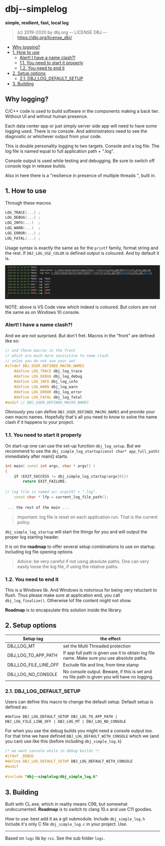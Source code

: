 <h1>dbj--simplelog</h1>

**simple, resilient, fast, local log**

> (c) 2019-2020 by dbj.org   -- LICENSE DBJ -- https://dbj.org/license_dbj/ 

- [Why logging?](#why-logging)
- [1. How to use](#1-how-to-use)
  - [Alert! I have a name clash?!](#alert-i-have-a-name-clash)
  - [1.1. You need to start it properly](#11-you-need-to-start-it-properly)
  - [1.2. You need to end it](#12-you-need-to-end-it)
- [2. Setup options](#2-setup-options)
  - [2.1. DBJ_LOG_DEFAULT_SETUP](#21-dbj_log_default_setup)
- [3. Building](#3-building)

## Why logging?

C/C++ code is used to build software in the components making a back tier. Without UI and without human presence.

Each data center app or just simply server side app will need to have some logging used. There is no console. And administrators need to see the diagnostic or whichever output from your code.

This is double personality logging to two targets. Console and a log file. The log file is named equal to full application path + ".log".

Console output is used while testing and debugging. Be sure to switch off console logs in release builds.

Also in here there is a "resilience in presence of multiple threads ", built in.

## 1. How to use

Through these macros

```cpp
LOG_TRACE(...) ;
LOG_DEBUG(...) ;
LOG_INFO(...)  ;
LOG_WARN(...)  ;
LOG_ERROR(...) ;
LOG_FATAL(...) ;
```

Usage syntax is exactly the same as for the `printf` family, format string and the rest.
If `DBJ_LOG_USE_COLOR` is defined output is coloured. And by default it is.

![coloured view in vs code](doc/in_vs_code.jpg)

NOTE: above is VS Code view which indeed is coloured. But colors are not the same as on Windows 10 console.

### Alert! I have a name clash?!

And we are not surprised. But don't fret. Macros in the "front" are defined like so:

```cpp
// and these macros in the front
// which are much more senisitive to name clash
// unles you do not use your set
#ifndef DBJ_USER_DEFINED_MACRO_NAMES
	#define LOG_TRACE dbj_log_trace
	#define LOG_DEBUG dbj_log_debug
	#define LOG_INFO dbj_log_info
	#define LOG_WARN dbj_log_warn
	#define LOG_ERROR dbj_log_error
	#define LOG_FATAL dbj_log_fatal
#endif // DBJ_USER_DEFINED_MACRO_NAMES
```
Obviously you can define `DBJ_USER_DEFINED_MACRO_NAMES` and provide your own macro names. Hopefully that's all you need to know to solve the name clash if it happens to your project.

### 1.1. You need to start it properly

On start-up one can use the set-up function `dbj_log_setup`. But we recommend to use the `dbj_simple_log_startup(const char* app_full_path)` 
immediately after main() starts.

```cpp
int main( const int argc, char * argv[] )
{
    if (EXIT_SUCCESS != dbj_simple_log_startup(argv[0]))
        return EXIT_FAILURE;

// log file is named as: argv[0] + ".log".
    const char * lfp = current_log_file_path();

 ... the rest of the main ...

```
> Important: log file is reset on each application run. That is the current policy.

`dbj_simple_log_startup` will start the things for you and will output the proper log starting header.

It is on the **roadmap** to offer several setup combinations to use on startup. Including log file opening options

> Advice: be very careful if not using absolute paths. One can very easily loose the log file, if using the relative paths.

### 1.2. You need to end it

This is a Windows lib. And Windows is notorious for being very reluctant to flush. Thus please make sure at application end, you call `dbj_log_finalize()`. Otherwise lof file content might not show.

**Roadmap** is to encapsulate this solution inside the library.


## 2. Setup options

| Setup tag  | the effect  |
|---|---|
 DBJ_LOG_MT | set the Multi Threaded protection
DBJ_LOG_TO_APP_PATH  | If app full path is given  use it to obtain log file name. Make sure you use absolute paths.
DBJ_LOG_FILE_LINE_OFF | Exclude file and line, from time stamp 
DBJ_LOG_NO_CONSOLE | No console output. Beware, if this is set and no file path is given you will have no logging. 

### 2.1. DBJ_LOG_DEFAULT_SETUP

Users can define this macro to change the default setup. 
Default setup is defined as:

```
#define DBJ_LOG_DEFAULT_SETUP DBJ_LOG_TO_APP_PATH | DBJ_LOG_FILE_LINE_OFF | DBJ_LOG_MT | DBJ_LOG_NO_CONSOLE
```

For when you use the debug builds you might need a console output too. For that time we have defined `DBJ_LOG_DEFAULT_WITH_CONSOLE` which we (and you can) use like this (before including `dbj_simple_log.h`)

```cpp
/* we want console while in debug builds */
#ifdef _DEBUG
#define DBJ_LOG_DEFAULT_SETUP DBJ_LOG_DEFAULT_WITH_CONSOLE
#endif

#include "dbj--simplelog/dbj_simple_log.h"
```

## 3. Building

Built with CL.exe, which in reality means C99, but somewhat undocumented. **Roadmap** is to switch to clang 10.x and use C11 goodies.

How to use: best add it as a git submodule. Include `dbj_simple_log.h` 
Include it's only C file  `dbj_simple_log.c` in your project. Use.

-------

Based on `logc` lib by `rxi`. See the sub folder `logc`.


